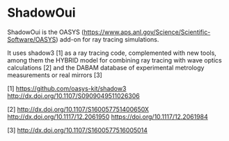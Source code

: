 # ShadowOui


ShadowOui is the OASYS (https://www.aps.anl.gov/Science/Scientific-Software/OASYS) add-on for ray tracing simulations.

It uses shadow3 [1] as a ray tracing code, complemented with new tools, among them the HYBRID model for combining ray tracing with wave optics calculations [2] and the DABAM database of experimental metrology measurements or real mirrors [3]



[1] https://github.com/oasys-kit/shadow3  http://dx.doi.org/10.1107/S0909049511026306

[2] http://dx.doi.org/10.1107/S160057751400650X  http://dx.doi.org/10.1117/12.2061950  https://doi.org/10.1117/12.2061984

[3] http://dx.doi.org/10.1107/S1600577516005014

